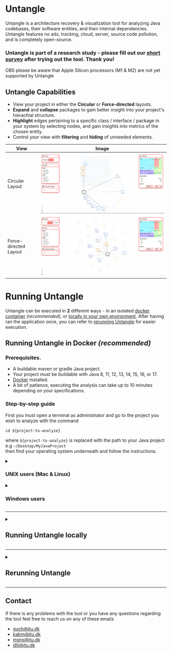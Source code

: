 # Untangle
Untangle is a architecture recovery & visualization tool for analyzing Java codebases, their software entities, and their internal dependencies.
Untangle features no ads, tracking, cloud, server, source code pollution, and is completely open-source.

<h3> Untangle is part of a research study - please fill out our <a href="https://docs.google.com/forms/d/e/1FAIpQLSdklKw3WTpTMkxsHGbBROVpRa4UMqqKAwNolv2vco42i0Tv8Q/viewform">short survey</a> after trying out the tool. Thank you! </h3>

OBS please be aware that Apple Silicon processors (M1 & M2) are not yet supported by Untangle

## Untangle Capabilities
* View your project in either the **Circular** or **Force-directed** layouts.
* **Expand** and **collapse** packages to gain better insight into your project's hierachial structure.
* **Highlight** edges pertaining to a specific class / interface / package in your system by selecting nodes, and gain insights into metrics of the chosen entity.
* Control your view with **filtering** and **hiding** of unneeded elements.  



| View | Image |
| --- | --- |
| Circular Layout | ![Example of Circular Layout](./Media/UntangleCircular.png) | 
| Force-directed Layout | ![Example of Force-directed Layout](./Media/UntangleForce.png) |



# Running Untangle
Untangle can be executed in **2** different ways - in an isolated [docker container](#running-untangle-in-docker-recommended) *(recommended)*, or [locally in your own environment](#running-untangle-locally). After having ran the application once, you can refer to [rerunning Untangle](#rerunning-the-app) for easier execution.

## Running Untangle in Docker *(recommended)*

### Prerequisites.
* A buildable maven or gradle Java project.
* Your project must be buildable with Java 8, 11, 12, 13, 14, 15, 16, or 17.
* [Docker](https://docs.docker.com/get-docker/) installed.
* A bit of patience, executing the analysis can take up to 10 minutes depending on your specifications.


### Step-by-step guide

First you must open a terminal as administrator and go to the project you wish to analyze with the command
```
cd ${project-to-analyze}
```
where `${project-to-analyze}` is replaced with the path to your Java project e.g `~/Desktop/MyJavaProject`  
then find your operating system underneath and follow the instructions.

<details>
<summary>

### UNIX users (Mac & Linux)

</summary>

UNIX users can use the following command to run Untangle through docker.
```
curl https://raw.githubusercontent.com/Markusgp/Untangle/main/untangle.sh | bash -s -- ${java-version}
```
where `${java-version}` should be replaced by the Java version that your project is buildable with.

For example, if you wanna run the application with Java 15 the command would be:
```
curl https://raw.githubusercontent.com/Markusgp/Untangle/main/untangle.sh | bash -s -- 15
```

Once you see the line `webpack compiled with 1 warning` in your terminal - Untangle is running, and can be utilized by navigating to `localhost:8080` in a browser.

</details>



<details>
<summary>

### Windows users

</summary>

Windows users have to use **powershell with administration rights** and first enable powershell to run scripts in your current session with the following command:
```
PowerShell -ExecutionPolicy Bypass
```
Next you have to set the environment variable `UNTANGLE_JAVA` to a Java version that your project is buildable with, which can be done using the following command
```
$Env:UNTANGLE_JAVA = '${java-version}'
```
Now you can run the run script with the following command
```
(New-Object System.Net.WebClient).DownloadString("https://raw.githubusercontent.com/Markusgp/Untangle/main/untangle.ps1") | powershell
```

An example of running the app through docker with Java version 15 this is the following commands that will be ran
```
PowerShell -ExecutionPolicy Bypass

$Env:UNTANGLE_JAVA = '15'

(New-Object System.Net.WebClient).DownloadString("https://raw.githubusercontent.com/Markusgp/Untangle/main/untangle.ps1") | powershell
```

Once you see the line `webpack compiled with 1 warning` in your terminal - Untangle is running, and can be utilized by navigating to `localhost:8080` in a browser.

</details>

---

<details>
<summary>

## Running Untangle locally

</summary>

Untangle supports local execution. This can be useful as you may want to test Untangle on Java projects which rely on third-party dependencies that are installed on your local machine.

We do however recommend that you perform the analysis on a copy of your Java project, as running Untangle locally will produce source code pollution, in the form of creating the following files in your local Java directory:
- qlpack.yml (codeql dependencies)
- codeql (codeql queries)
- codeql-database-java (the codeql database)


### Prerequisites.
* A buildable maven or gradle Java project.
* Version (16.0+) of [npm](https://docs.npmjs.com/downloading-and-installing-node-js-and-npm) installed.
* [CodeQL CLI](https://codeql.github.com/docs/codeql-cli/getting-started-with-the-codeql-cli/) installed.
* Your Java project must be buildable on your local machine.
* Git to clone the project

### Step-by-step guide
First clone this repository and move the terminal to the root folder of Untangle.

Then execute the ``run.sh`` script with parameters:

```
./run.sh ${language} ${path-to-project}
```
Where
1. `${language}` must be replaced with `java`, as it is, for now, the only supported language.
2. `${path-to-project}` must be replaced with the path to the project that you want to analyze with Untangle - e.g. `~/Desktop/MyJavaProject`

Once you see the line `webpack compiled with 1 warning` in your terminal - Untangle is running, and can be utilized by navigating to `localhost:3000` in a browser.

</details>

---

<details>
<summary>

## Rerunning Untangle

</summary>

If you have already done an analysis on the project, and you wish to see the same data, you do not need to run the whole analysis again.

If you ran the application locally, you can simply use the `npm start` command from the root folder of the Untangle repo and Untangle with the previous data should become available at `localhost:3000`.

If you ran the application in docker, you can run `docker exec untangled /bin/bash -c "cd react-app; npm start"` and Untangle should become available at `localhost:8080`.

</details>

---

## Contact
If there is any problems with the tool or you have any questions regarding the tool feel free to reach us on any of these emails
- guch@itu.dk
- kabm@itu.dk
- mgrp@itu.dk
- dlli@itu.dk
